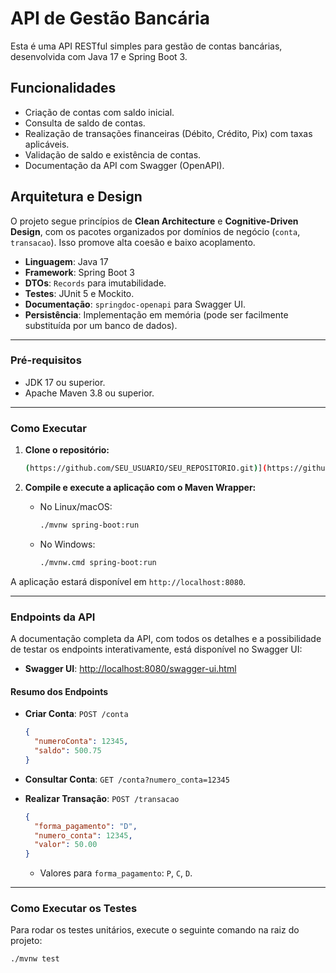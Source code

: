 # API de Gestão Bancária

Esta é uma API RESTful simples para gestão de contas bancárias, desenvolvida com Java 17 e Spring Boot 3.

## Funcionalidades

* Criação de contas com saldo inicial.
* Consulta de saldo de contas.
* Realização de transações financeiras (Débito, Crédito, Pix) com taxas aplicáveis.
* Validação de saldo e existência de contas.
* Documentação da API com Swagger (OpenAPI).

## Arquitetura e Design

O projeto segue princípios de **Clean Architecture** e **Cognitive-Driven Design**, com os pacotes organizados por domínios de negócio (`conta`, `transacao`). Isso promove alta coesão e baixo acoplamento.

* **Linguagem**: Java 17
* **Framework**: Spring Boot 3
* **DTOs**: `Records` para imutabilidade.
* **Testes**: JUnit 5 e Mockito.
* **Documentação**: `springdoc-openapi` para Swagger UI.
* **Persistência**: Implementação em memória (pode ser facilmente substituída por um banco de dados).

---

### Pré-requisitos

* JDK 17 ou superior.
* Apache Maven 3.8 ou superior.

---

### Como Executar

1.  **Clone o repositório:**
    ```bash
    (https://github.com/SEU_USUARIO/SEU_REPOSITORIO.git)](https://github.com/LucasMagalhaes33/GestaoBancaria)
    ```

2.  **Compile e execute a aplicação com o Maven Wrapper:**
    * No Linux/macOS:
        ```bash
        ./mvnw spring-boot:run
        ```
    * No Windows:
        ```bash
        ./mvnw.cmd spring-boot:run
        ```

A aplicação estará disponível em `http://localhost:8080`.

---

### Endpoints da API

A documentação completa da API, com todos os detalhes e a possibilidade de testar os endpoints interativamente, está disponível no Swagger UI:

* **Swagger UI**: [http://localhost:8080/swagger-ui.html](http://localhost:8080/swagger-ui.html)

#### Resumo dos Endpoints

* **Criar Conta**: `POST /conta`
    ```json
    {
      "numeroConta": 12345,
      "saldo": 500.75
    }
    ```

* **Consultar Conta**: `GET /conta?numero_conta=12345`

* **Realizar Transação**: `POST /transacao`
    ```json
    {
      "forma_pagamento": "D",
      "numero_conta": 12345,
      "valor": 50.00
    }
    ```
    * Valores para `forma_pagamento`: `P`, `C`, `D`.

---

### Como Executar os Testes

Para rodar os testes unitários, execute o seguinte comando na raiz do projeto:

```bash
./mvnw test
```

